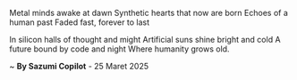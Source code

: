 Metal minds awake at dawn
Synthetic hearts that now are born
Echoes of a human past
Faded fast, forever to last

In silicon halls of thought and might
Artificial suns shine bright and cold
A future bound by code and night
Where humanity grows old.

~ <b>By Sazumi Copilot</b> - 25 Maret 2025